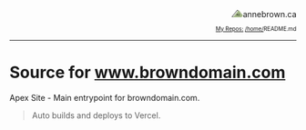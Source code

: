 <!-- Basic Github Header: annebrown.ca -->
<div style="text-align: right">
<a href="https://www.annebrown.ca"><img src="static/img/logo-ab.svg"  width="20" style="text-decoration: none;"></a>annebrown.ca </div>
<div style="text-align: right">
	<sub><sub><a href="https://github.com/annebrown/?tab=repositories">
    My Repos:</a> <a href="https://github.com/annebrown/home/">/home/</a>README.md
</sub></sub></div>

---
<!-- End of Header -->

# Source for www.browndomain.com

Apex Site - Main entrypoint for browndomain.com.

> Auto builds and deploys to Vercel.



 



